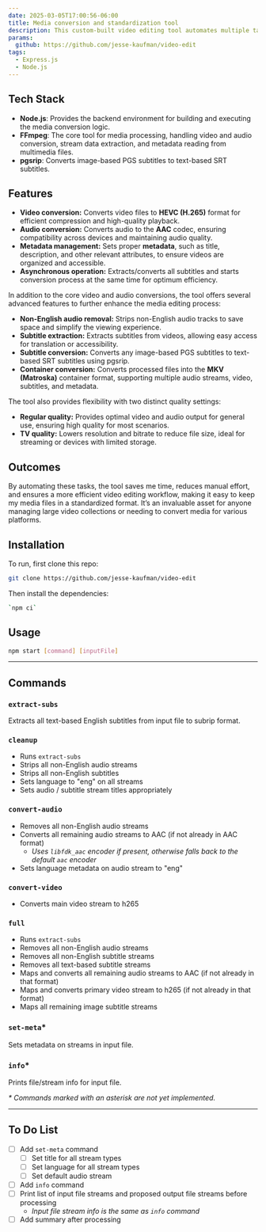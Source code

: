 ```yaml
---
date: 2025-03-05T17:00:56-06:00
title: Media conversion and standardization tool
description: This custom-built video editing tool automates multiple tasks to streamline the process of converting and editing videos, making it efficient and easy vs having to remember ffmpeg command line switches.
params:
  github: https://github.com/jesse-kaufman/video-edit
tags:
  - Express.js
  - Node.js
---
```

## Tech Stack

- **Node.js**: Provides the backend environment for building and executing the media conversion logic.
- **FFmpeg**: The core tool for media processing, handling video and audio conversion, stream data extraction, and metadata reading from multimedia files.
- **pgsrip**: Converts image-based PGS subtitles to text-based SRT subtitles.

## Features

- **Video conversion:** Converts video files to **HEVC (H.265)** format for efficient compression and high-quality playback.
- **Audio conversion:** Converts audio to the **AAC** codec, ensuring compatibility across devices and maintaining audio quality.
- **Metadata management:** Sets proper **metadata**, such as title, description, and other relevant attributes, to ensure videos are organized and accessible.
- **Asynchronous operation:** Extracts/converts all subtitles and starts conversion process at the same time for optimum efficiency.

In addition to the core video and audio conversions, the tool offers several advanced features to further enhance the media editing process:

- **Non-English audio removal:** Strips non-English audio tracks to save space and simplify the viewing experience.
- **Subtitle extraction:** Extracts subtitles from videos, allowing easy access for translation or accessibility.
- **Subtitle conversion:** Converts any image-based PGS subtitles to text-based SRT subtitles using pgsrip.
- **Container conversion:** Converts processed files into the **MKV (Matroska)** container format, supporting multiple audio streams, video, subtitles, and metadata.

The tool also provides flexibility with two distinct quality settings:

- **Regular quality:** Provides optimal video and audio output for general use, ensuring high quality for most scenarios.
- **TV quality:** Lowers resolution and bitrate to reduce file size, ideal for streaming or devices with limited storage.

## Outcomes

By automating these tasks, the tool saves me time, reduces manual effort, and ensures a more efficient video editing workflow, making it easy to keep my media files in a standardized format. It’s an invaluable asset for anyone managing large video collections or needing to convert media for various platforms.

## Installation

To run, first clone this repo:

```bash
git clone https://github.com/jesse-kaufman/video-edit
```

Then install the dependencies:

```bash
`npm ci`
```

## Usage

```bash
npm start [command] [inputFile]
```

---

## Commands

### `extract-subs`

Extracts all text-based English subtitles from input file to subrip format.

### `cleanup`

- Runs `extract-subs`
- Strips all non-English audio streams
- Strips all non-English subtitles
- Sets language to "eng" on all streams
- Sets audio / subtitle stream titles appropriately

### `convert-audio`

- Removes all non-English audio streams
- Converts all remaining audio streams to AAC (if not already in AAC format)
  - _Uses `libfdk_aac` encoder if present, otherwise falls back to the default `aac` encoder_
- Sets language metadata on audio stream to "eng"

### `convert-video`

- Converts main video stream to h265

### `full`

- Runs `extract-subs`
- Removes all non-English audio streams
- Removes all non-English subtitle streams
- Removes all text-based subtitle streams
- Maps and converts all remaining audio streams to AAC (if not already in that format)
- Maps and converts primary video stream to h265 (if not already in that format)
- Maps all remaining image subtitle streams

### `set-meta`\*

Sets metadata on streams in input file.

### `info`\*

Prints file/stream info for input file.

_\* Commands marked with an asterisk are not yet implemented._

---

## To Do List

- [ ] Add `set-meta` command
  - [ ] Set title for all stream types
  - [ ] Set language for all stream types
  - [ ] Set default audio stream
- [ ] Add `info` command
- [ ] Print list of input file streams and proposed output file streams before processing
  - _Input file stream info is the same as `info` command_
- [ ] Add summary after processing
